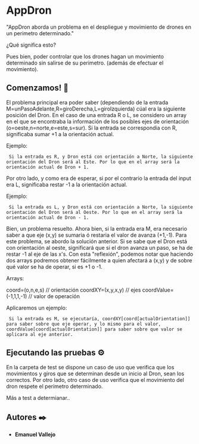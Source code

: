 # AppDron

"AppDron aborda un problema en el despliegue y movimiento de drones en un perimetro determinado."

¿Qué significa esto? 

Pues bien, poder controlar que los drones hagan un movimiento determinado sin salirse de su perimetro. (además de efectuar el movimiento).

## Comenzamos! 🚀

El problema principal era poder saber (dependiendo de la entrada M=unPasoAdelante,R=giroDerecha,L=giroIzquierda) cúal era la siguiente posición del Dron. En el caso de una entrada R o L, se considero un array en el que se encontraba la información de los posibles ejes de orientación (o=oeste,n=norte,e=este,s=sur). Si la entrada se correspondia con R, significaba sumar +1 a la orientación actual. 

Ejemplo: 

```
 Si la entrada es R, y Dron está con orientación a Norte, la siguiente orientación del Dron será al Este. Por lo que en el array será la orientación actual de Dron + 1.
```

Por otro lado, y como era de esperar, si por el contrario la entrada del input era L, significaba restar -1 a la orientación actual. 

Ejemplo: 

```
 Si la entrada es L, y Dron está con orientación a Norte, la siguiente orientación del Dron será al Oeste. Por lo que en el array será la orientación actual de Dron - 1.
```

Bien, un problema resuelto. Ahora bien, si la entrada era M, era necesario saber a que eje (x,y) se sumaria ó restaria el valor de avanza (+1,-1). Para este problema, se abordo la solución anterior. Si se sabe que el Dron está con orientación al oeste, significará que si el dron avanza un paso, se ha de restar -1 al eje de las x's. Con esta "reflexión", podemos notar que haciendo dos arrays podremos obtener fácilmente a quien afectará a (x,y) y de sobre qué valor se ha de operar, si es +1 o -1. 

Arrays: 

coord=(o,n,e,s) // orientación
coordXY=(x,y,x,y) // ejes
coordValue=(-1,1,1,-1) // valor de operación


Aplicaremos un ejemplo: 

```
 Si la entrada es M, se ejecutaría, coordXY[coord[actualOrientation]] para saber sobre que eje operar, y lo mismo para el valor, coordValue[coord[actualOrientation]] para saber sobre que valor se aplicara al eje anterior.

```

## Ejecutando las pruebas ⚙️

En la carpeta de test se dispone un caso de uso que verifica que los movimientos y giros que se determinan desde un inicio al Dron, sean los correctos. Por otro lado, otro caso de uso verifica que el movimiento del dron respete el perimetro determinado.

Más a test a determianar..

## Autores ✒️

* **Emanuel Vallejo** 